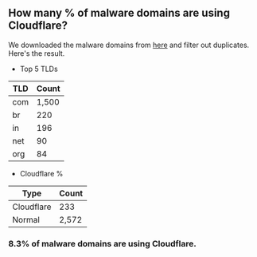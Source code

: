 ## How many % of malware domains are using Cloudflare?


We downloaded the malware domains from [here](https://urlhaus.abuse.ch) and filter out duplicates.
Here's the result.


[//]: # (start replacement)


- Top 5 TLDs

| TLD | Count |
| --- | --- |
| com | 1,500 |
| br | 220 |
| in | 196 |
| net | 90 |
| org | 84 |


- Cloudflare %

| Type | Count |
| --- | --- |
| Cloudflare | 233 |
| Normal | 2,572 |


### 8.3% of malware domains are using Cloudflare.